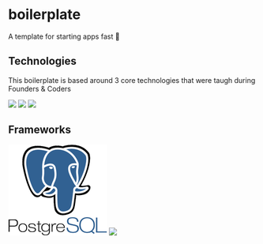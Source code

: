 # boilerplate
A template for starting apps fast :dash:

## Technologies
This boilerplate is based around 3 core technologies that were taugh during Founders & Coders

![](http://heavyhandedgames.com/ablog/wp-content/uploads/2015/04/jsicon.png)  ![](https://media.licdn.com/mpr/mpr/shrinknp_400_400/AAEAAQAAAAAAAAf8AAAAJDQ3OTQzNWYyLWFjZTItNDU3Yi04MGNlLTljZDlmMTlmMjlmMQ.png)   ![](https://blogs.sentryone.com/wp-content/uploads/melissacoates/media/mc-azure-feature-thumb.png) 

## Frameworks
![](https://raw.githubusercontent.com/docker-library/docs/01c12653951b2fe592c1f93a13b4e289ada0e3a1/postgres/logo.png)  ![](https://i.cloudup.com/zfY6lL7eFa-3000x3000.png)

